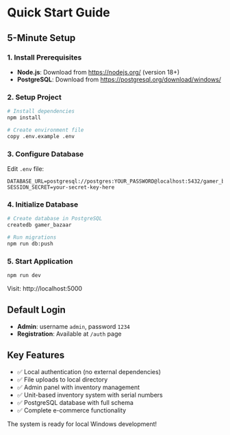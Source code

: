 # Quick Start Guide

## 5-Minute Setup

### 1. Install Prerequisites
- **Node.js**: Download from https://nodejs.org/ (version 18+)
- **PostgreSQL**: Download from https://postgresql.org/download/windows/

### 2. Setup Project
```bash
# Install dependencies
npm install

# Create environment file
copy .env.example .env
```

### 3. Configure Database
Edit `.env` file:
```env
DATABASE_URL=postgresql://postgres:YOUR_PASSWORD@localhost:5432/gamer_bazaar
SESSION_SECRET=your-secret-key-here
```

### 4. Initialize Database
```bash
# Create database in PostgreSQL
createdb gamer_bazaar

# Run migrations
npm run db:push
```

### 5. Start Application
```bash
npm run dev
```

Visit: http://localhost:5000

## Default Login
- **Admin**: username `admin`, password `1234`
- **Registration**: Available at `/auth` page

## Key Features
- ✅ Local authentication (no external dependencies)
- ✅ File uploads to local directory
- ✅ Admin panel with inventory management
- ✅ Unit-based inventory system with serial numbers
- ✅ PostgreSQL database with full schema
- ✅ Complete e-commerce functionality

The system is ready for local Windows development!